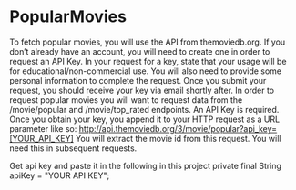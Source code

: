 # PopularMovies

To fetch popular movies, you will use the API from themoviedb.org.
If you don’t already have an account, you will need to create one in order to request an API Key.
In your request for a key, state that your usage will be for educational/non-commercial use. You will also need to provide some personal information to complete the request. Once you submit your request, you should receive your key via email shortly after.
In order to request popular movies you will want to request data from the /movie/popular and /movie/top_rated endpoints. An API Key is required.
Once you obtain your key, you append it to your HTTP request as a URL parameter like so:
http://api.themoviedb.org/3/movie/popular?api_key=[YOUR_API_KEY]
You will extract the movie id from this request. You will need this in subsequent requests.


Get api key and paste it in the following in this project
private final String apiKey = "YOUR API KEY";
